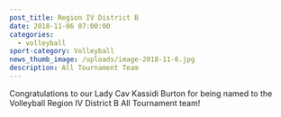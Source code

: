 ```yaml
---
post_title: Region IV District B
date: 2018-11-06 07:00:00
categories:
  - volleyball
sport-category: Volleyball
news_thumb_image: /uploads/image-2018-11-6.jpg
description: All Tournament Team
---
```


Congratulations to our Lady Cav Kassidi Burton for being named to the Volleyball Region IV District B All Tournament team!